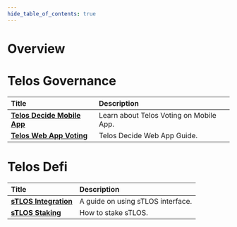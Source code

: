 ```yaml
---
hide_table_of_contents: true
---
```


# Overview

# Telos Governance 

| Title | Description |
| :--- | :--- |
| [**Telos Decide Mobile App**](docs/learn/voting_guide/telos_mobile_app.md) | Learn about Telos Voting on Mobile App. |
| [**Telos Web App Voting**](docs/learn/voting_guide/telos_web_app.md) | Telos Decide Web App Guide. |

# Telos Defi

| Title | Description |
| :--- | :--- |
| [**sTLOS Integration**](defi_guide/sTLOS_integration) | A guide on using sTLOS interface. |
| [**sTLOS Staking**](defi_guide/staking_sTLOS) | How to stake sTLOS. |
